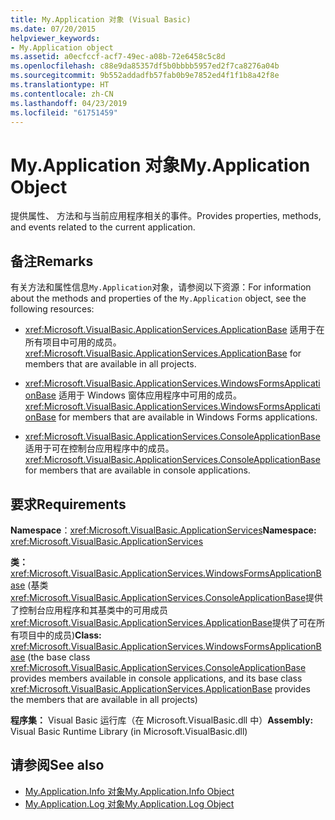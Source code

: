 ```yaml
---
title: My.Application 对象 (Visual Basic)
ms.date: 07/20/2015
helpviewer_keywords:
- My.Application object
ms.assetid: a0ecfccf-acf7-49ec-a08b-72e6458c5c8d
ms.openlocfilehash: c88e9da85357df5b0bbbb5957ed2f7ca8276a04b
ms.sourcegitcommit: 9b552addadfb57fab0b9e7852ed4f1f1b8a42f8e
ms.translationtype: HT
ms.contentlocale: zh-CN
ms.lasthandoff: 04/23/2019
ms.locfileid: "61751459"
---
```

# <a name="myapplication-object"></a><span data-ttu-id="25818-102">My.Application 对象</span><span class="sxs-lookup"><span data-stu-id="25818-102">My.Application Object</span></span>
<span data-ttu-id="25818-103">提供属性、 方法和与当前应用程序相关的事件。</span><span class="sxs-lookup"><span data-stu-id="25818-103">Provides properties, methods, and events related to the current application.</span></span>  
  
## <a name="remarks"></a><span data-ttu-id="25818-104">备注</span><span class="sxs-lookup"><span data-stu-id="25818-104">Remarks</span></span>  
 <span data-ttu-id="25818-105">有关方法和属性信息`My.Application`对象，请参阅以下资源：</span><span class="sxs-lookup"><span data-stu-id="25818-105">For information about the methods and properties of the `My.Application` object, see the following resources:</span></span>  
  
- <span data-ttu-id="25818-106"><xref:Microsoft.VisualBasic.ApplicationServices.ApplicationBase> 适用于在所有项目中可用的成员。</span><span class="sxs-lookup"><span data-stu-id="25818-106"><xref:Microsoft.VisualBasic.ApplicationServices.ApplicationBase> for members that are available in all projects.</span></span>  
  
- <span data-ttu-id="25818-107"><xref:Microsoft.VisualBasic.ApplicationServices.WindowsFormsApplicationBase> 适用于 Windows 窗体应用程序中可用的成员。</span><span class="sxs-lookup"><span data-stu-id="25818-107"><xref:Microsoft.VisualBasic.ApplicationServices.WindowsFormsApplicationBase> for members that are available in Windows Forms applications.</span></span>  
  
- <span data-ttu-id="25818-108"><xref:Microsoft.VisualBasic.ApplicationServices.ConsoleApplicationBase> 适用于可在控制台应用程序中的成员。</span><span class="sxs-lookup"><span data-stu-id="25818-108"><xref:Microsoft.VisualBasic.ApplicationServices.ConsoleApplicationBase> for members that are available in console applications.</span></span>  
  
## <a name="requirements"></a><span data-ttu-id="25818-109">要求</span><span class="sxs-lookup"><span data-stu-id="25818-109">Requirements</span></span>  
 <span data-ttu-id="25818-110">**Namespace**：<xref:Microsoft.VisualBasic.ApplicationServices></span><span class="sxs-lookup"><span data-stu-id="25818-110">**Namespace:** <xref:Microsoft.VisualBasic.ApplicationServices></span></span>  
  
 <span data-ttu-id="25818-111">**类：** <xref:Microsoft.VisualBasic.ApplicationServices.WindowsFormsApplicationBase> (基类<xref:Microsoft.VisualBasic.ApplicationServices.ConsoleApplicationBase>提供了控制台应用程序和其基类中的可用成员<xref:Microsoft.VisualBasic.ApplicationServices.ApplicationBase>提供了可在所有项目中的成员)</span><span class="sxs-lookup"><span data-stu-id="25818-111">**Class:** <xref:Microsoft.VisualBasic.ApplicationServices.WindowsFormsApplicationBase> (the base class <xref:Microsoft.VisualBasic.ApplicationServices.ConsoleApplicationBase> provides members available in console applications, and its base class <xref:Microsoft.VisualBasic.ApplicationServices.ApplicationBase> provides the members that are available in all projects)</span></span>  
  
 <span data-ttu-id="25818-112">**程序集：** Visual Basic 运行库（在 Microsoft.VisualBasic.dll 中）</span><span class="sxs-lookup"><span data-stu-id="25818-112">**Assembly:** Visual Basic Runtime Library (in Microsoft.VisualBasic.dll)</span></span>  
  
## <a name="see-also"></a><span data-ttu-id="25818-113">请参阅</span><span class="sxs-lookup"><span data-stu-id="25818-113">See also</span></span>

- [<span data-ttu-id="25818-114">My.Application.Info 对象</span><span class="sxs-lookup"><span data-stu-id="25818-114">My.Application.Info Object</span></span>](../../../visual-basic/language-reference/objects/my-application-info-object.md)
- [<span data-ttu-id="25818-115">My.Application.Log 对象</span><span class="sxs-lookup"><span data-stu-id="25818-115">My.Application.Log Object</span></span>](../../../visual-basic/language-reference/objects/my-application-log-object.md)

